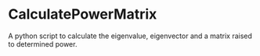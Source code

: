 # CalculatePowerMatrix
A python script to calculate the eigenvalue, eigenvector and a matrix raised to determined power.
